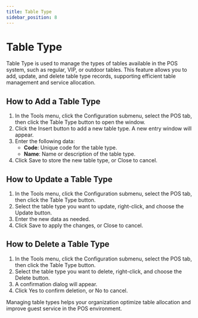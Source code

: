```yaml
---
title: Table Type
sidebar_position: 8
---
```


# Table Type

Table Type is used to manage the types of tables available in the POS system, such as regular, VIP, or outdoor tables. This feature allows you to add, update, and delete table type records, supporting efficient table management and service allocation.

## How to Add a Table Type

1. In the Tools menu, click the Configuration submenu, select the POS tab, then click the Table Type button to open the window.
2. Click the Insert button to add a new table type. A new entry window will appear.
3. Enter the following data:
   - **Code**: Unique code for the table type.
   - **Name**: Name or description of the table type.
4. Click Save to store the new table type, or Close to cancel.

## How to Update a Table Type

1. In the Tools menu, click the Configuration submenu, select the POS tab, then click the Table Type button.
2. Select the table type you want to update, right-click, and choose the Update button.
3. Enter the new data as needed.
4. Click Save to apply the changes, or Close to cancel.

## How to Delete a Table Type

1. In the Tools menu, click the Configuration submenu, select the POS tab, then click the Table Type button.
2. Select the table type you want to delete, right-click, and choose the Delete button.
3. A confirmation dialog will appear.
4. Click Yes to confirm deletion, or No to cancel.

Managing table types helps your organization optimize table allocation and improve guest service in the POS environment.
